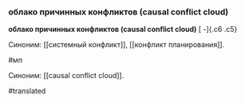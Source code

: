 ### облако причинных конфликтов (causal conflict cloud)

**облако причинных конфликтов (causal conflict cloud)** [ -]{.c6 .c5}

Синоним: [[системный конфликт]], [[конфликт планирования]].

#мп

Синоним: [[causal conflict cloud]].

#translated
